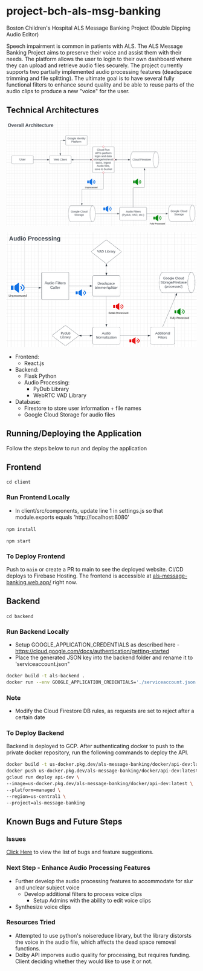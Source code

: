# project-bch-als-msg-banking

Boston Children's Hospital ALS Message Banking Project (Double Dipping Audio Editor)

Speech impairment is common in patients with ALS. The ALS Message Banking Project aims to preserve their voice and assist them with their needs.
The platform allows the user to login to their own dashboard where they can upload and retrieve audio files securely. The project currently supports two partially implemented audio processing features (deadspace trimming and file splitting). The ultimate goal is to have several fully functional filters to enhance sound quality and be able to reuse parts of the audio clips to produce a new "voice" for the user.

## Technical Architectures

![Architecture Diagram](arch1.png)

![Audio Processing Arch.](arch2.png)

- Frontend:
  - React.js
- Backend:
  - Flask Python
  - Audio Processing: 
    - PyDub Library
    - WebRTC VAD Library
- Database:
  - Firestore to store user information + file names
  - Google Cloud Storage for audio files

## Running/Deploying the Application

Follow the steps below to run and deploy the application

## Frontend

`cd client`

### Run Frontend Locally

- In client/src/components, update line 1 in settings.js so that module.exports equals 'http://localhost:8080'

`npm install`

`npm start`

### To Deploy Frontend

Push to `main` or create a PR to main to see the deployed website. CI/CD deploys to Firebase Hosting. The frontend is accessible at [als-message-banking.web.app/](https://als-message-banking.web.app/) right now.

## Backend

`cd backend`

### Run Backend Locally

- Setup GOOGLE_APPLICATION_CREDENTIALS as described here - <https://cloud.google.com/docs/authentication/getting-started>
- Place the generated JSON key into the backend folder and rename it to 'serviceaccount.json"

```bash
docker build -t als-backend .
docker run --env GOOGLE_APPLICATION_CREDENTIALS='./serviceaccount.json' -p 8080:8080 als-backend
```
### Note
- Modify the Cloud Firestore DB rules, as requests are set to reject after a certain date

### To Deploy Backend

Backend is deployed to GCP. After authenticating docker to push to the private docker repository, run the following commands to deploy the API.

```bash
docker build -t us-docker.pkg.dev/als-message-banking/docker/api-dev:latest .
docker push us-docker.pkg.dev/als-message-banking/docker/api-dev:latest
gcloud run deploy api-dev \
--image=us-docker.pkg.dev/als-message-banking/docker/api-dev:latest \
--platform=managed \
--region=us-central1 \
--project=als-message-banking
```

## Known Bugs and Future Steps

### Issues

[Click Here](https://github.com/BU-Spark/se-bch-als-msg-banking/issues) to view the list of bugs and feature suggestions.

### Next Step - Enhance Audio Processing Features

- Further develop the audio processing features to accommodate for slur and unclear subject voice
  - Develop additional filters to process voice clips
    - Setup Admins with the ability to edit voice clips
- Synthesize voice clips

### Resources Tried

- Attempted to use python's noisereduce library, but the library distorsts the voice in the audio file, which affects the dead space removal functions. 
- Dolby API imporves audio quality for processing, but requires funding. Client deciding whether they would like to use it or not. 
